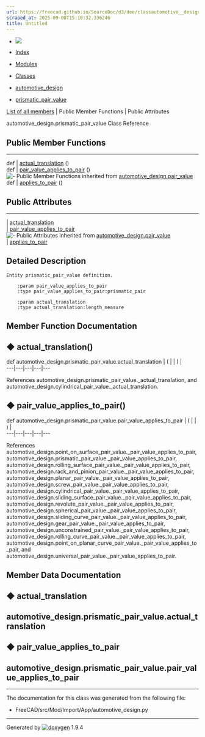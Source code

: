 ```yaml
---
url: https://freecad.github.io/SourceDoc/d3/dee/classautomotive__design_1_1prismatic__pair__value.html
scraped_at: 2025-09-08T15:10:32.336246
title: Untitled
---
```


  * [ ![](https://www.freecad.org/svg/logo-freecad.svg) ](https://freecadweb.org "FreeCAD")
  * [Index](../../index.html "Index")
  * [Modules](../../modules.html "Modules list")
  * [Classes](../../annotated.html "Annotated list")

  * [automotive_design](../../d4/ddf/namespaceautomotive__design.html)
  * [prismatic_pair_value](../../d3/dee/classautomotive__design_1_1prismatic__pair__value.html)

[List of all members](../../d2/de9/classautomotive__design_1_1prismatic__pair__value-members.html) | Public Member Functions | Public Attributes

automotive_design.prismatic_pair_value Class Reference

##  Public Member Functions  
  
---  
def | [actual_translation](../../d3/dee/classautomotive__design_1_1prismatic__pair__value.html#aca92621355018ae67dd30354110d580d) ()  
def | [pair_value_applies_to_pair](../../d3/dee/classautomotive__design_1_1prismatic__pair__value.html#ab6150084f930145b2c019ab7b92aec38) ()  
![-](../../closed.png) Public Member Functions inherited from
[automotive_design.pair_value](../../db/de8/classautomotive__design_1_1pair__value.html)  
def | [applies_to_pair](../../db/de8/classautomotive__design_1_1pair__value.html#ac72d51f14b9a115645f17d03853905b0) ()  
  
##  Public Attributes  
  
---  
|
[actual_translation](../../d3/dee/classautomotive__design_1_1prismatic__pair__value.html#adc47a0f2c9f763369787570d6b0602be)  
|
[pair_value_applies_to_pair](../../d3/dee/classautomotive__design_1_1prismatic__pair__value.html#aa9e106a54725df2d66bee02c6613851a)  
![-](../../closed.png) Public Attributes inherited from
[automotive_design.pair_value](../../db/de8/classautomotive__design_1_1pair__value.html)  
|
[applies_to_pair](../../db/de8/classautomotive__design_1_1pair__value.html#a106ebf8650036d6170ceb14ab03178be)  
  
## Detailed Description

    
    
    Entity prismatic_pair_value definition.
    
        :param pair_value_applies_to_pair
        :type pair_value_applies_to_pair:prismatic_pair
    
        :param actual_translation
        :type actual_translation:length_measure

## Member Function Documentation

## ◆ actual_translation()

def automotive_design.prismatic_pair_value.actual_translation  | ( | | ) |   
---|---|---|---|---  
  
References automotive_design.prismatic_pair_value._actual_translation, and
automotive_design.cylindrical_pair_value._actual_translation.

## ◆ pair_value_applies_to_pair()

def automotive_design.prismatic_pair_value.pair_value_applies_to_pair  | ( | | ) |   
---|---|---|---|---  
  
References
automotive_design.point_on_surface_pair_value._pair_value_applies_to_pair,
automotive_design.prismatic_pair_value._pair_value_applies_to_pair,
automotive_design.rolling_surface_pair_value._pair_value_applies_to_pair,
automotive_design.rack_and_pinion_pair_value._pair_value_applies_to_pair,
automotive_design.planar_pair_value._pair_value_applies_to_pair,
automotive_design.screw_pair_value._pair_value_applies_to_pair,
automotive_design.cylindrical_pair_value._pair_value_applies_to_pair,
automotive_design.sliding_surface_pair_value._pair_value_applies_to_pair,
automotive_design.revolute_pair_value._pair_value_applies_to_pair,
automotive_design.spherical_pair_value._pair_value_applies_to_pair,
automotive_design.sliding_curve_pair_value._pair_value_applies_to_pair,
automotive_design.gear_pair_value._pair_value_applies_to_pair,
automotive_design.unconstrained_pair_value._pair_value_applies_to_pair,
automotive_design.rolling_curve_pair_value._pair_value_applies_to_pair,
automotive_design.point_on_planar_curve_pair_value._pair_value_applies_to_pair,
and automotive_design.universal_pair_value._pair_value_applies_to_pair.

## Member Data Documentation

## ◆ actual_translation

automotive_design.prismatic_pair_value.actual_translation  
---  
  
## ◆ pair_value_applies_to_pair

automotive_design.prismatic_pair_value.pair_value_applies_to_pair  
---  
  
* * *

The documentation for this class was generated from the following file:

  * FreeCAD/src/Mod/Import/App/automotive_design.py

* * *

Generated by
[![doxygen](../../doxygen.svg)](https://www.doxygen.org/index.html) 1.9.4

